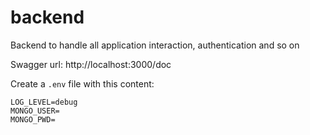 # backend
Backend to handle all application interaction, authentication and so on

Swagger url: http://localhost:3000/doc

Create a `.env` file with this content:
```
LOG_LEVEL=debug
MONGO_USER=
MONGO_PWD=
```